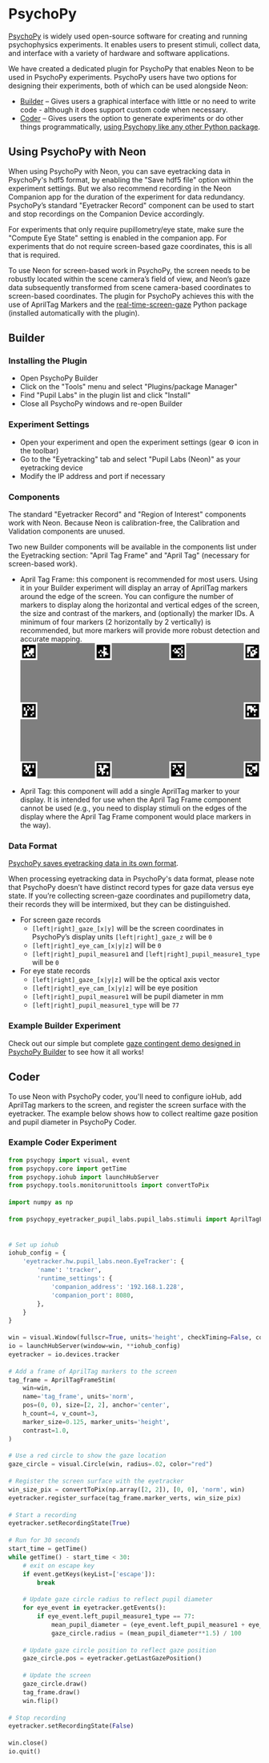 # PsychoPy

[PsychoPy](https://psychopy.org/) is widely used open-source software for creating and running psychophysics experiments.
It enables users to present stimuli, collect data, and interface with a variety of hardware and software applications.

We have created a dedicated plugin for PsychoPy that enables Neon to be used in PsychoPy experiments. PsychoPy
users have two options for designing their experiments, both of which can be used alongside Neon:

- [Builder](https://www.psychopy.org/builder/) – Gives users a graphical interface with little or no need to write code - although it does support custom code when necessary.
- [Coder](https://psychopy.org/coder/index.html) – Gives users the option to generate experiments or do other things programmatically, [using Psychopy like any other Python package](https://psychopy.org/api/).

## Using PsychoPy with Neon
When using PsychoPy with Neon, you can save eyetracking data in PsychoPy's hdf5 format, by enabling the "Save hdf5 file"
option within the experiment settings. But we also recommend recording in the Neon Companion app for the duration of
the experiment for data redundancy. PsychoPy’s standard "Eyetracker Record" component can be used to start and stop recordings
on the Companion Device accordingly.

For experiments that only require pupillometry/eye state, make sure the "Compute Eye State" setting is enabled in the companion app.
For experiments that do not require screen-based gaze coordinates, this is all that is required.

To use Neon for screen-based work in PsychoPy, the screen needs to be robustly located within the scene camera’s field of view,
and Neon’s gaze data subsequently transformed from scene camera-based coordinates to screen-based coordinates. The plugin for
PsychoPy achieves this with the use of AprilTag Markers and the
[real-time-screen-gaze](https://github.com/pupil-labs/real-time-screen-gaze) Python package (installed automatically with the plugin).

## Builder

### Installing the Plugin

- Open PsychoPy Builder
- Click on the "Tools" menu and select "Plugins/package Manager"
- Find "Pupil Labs" in the plugin list and click "Install"
- Close all PsychoPy windows and re-open Builder

### Experiment Settings

- Open your experiment and open the experiment settings (gear ⚙️ icon in the toolbar)
- Go to the "Eyetracking" tab and select "Pupil Labs (Neon)" as your eyetracking device
- Modify the IP address and port if necessary

### Components

The standard "Eyetracker Record" and "Region of Interest" components work with Neon. Because Neon is calibration-free, the Calibration and Validation components are unused.

Two new Builder components will be available in the components list under the Eyetracking section: "April Tag Frame" and "April Tag" (necessary for screen-based work).

- April Tag Frame: this component is recommended for most users. Using it in your Builder experiment will display an array of AprilTag markers around the edge of the screen. You can configure the number of markers to display along the horizontal and vertical edges of the screen, the size and contrast of the markers, and (optionally) the marker IDs. A minimum of four markers (2 horizontally by 2 vertically) is recommended, but more markers will provide more robust detection and accurate mapping.
![AprilTag Frame](./apriltag-frame.png)

- April Tag: this component will add a single AprilTag marker to your display. It is intended for use when the April Tag Frame component cannot be used (e.g., you need to display stimuli on the edges of the display where the April Tag Frame component would place markers in the way).

### Data Format

[PsychoPy saves eyetracking data in its own format](https://psychopy.org/hardware/eyeTracking.html#what-about-the-data).

When processing eyetracking data in PsychoPy's data format, please note that PsychoPy doesn’t have distinct record types
for gaze data versus eye state. If you’re collecting screen-gaze coordinates and pupillometry data, their records they will
be intermixed, but they can be distinguished.

- For screen gaze records
    - `[left|right]_gaze_[x|y]` will be the screen coordinates in PsychoPy’s display units `[left|right]_gaze_z` will be `0`
    - `[left|right]_eye_cam_[x|y|z]` will be `0`
    - `[left|right]_pupil_measure1` and `[left|right]_pupil_measure1_type` will be `0`
- For eye state records
    - `[left|right]_gaze_[x|y|z]` will be the optical axis vector
    - `[left|right]_eye_cam_[x|y|z]` will be eye position
    - `[left|right]_pupil_measure1` will be pupil diameter in mm
    - `[left|right]_pupil_measure1_type` will be `77`

### Example Builder Experiment

Check out our simple but complete [gaze contingent demo designed in PsychoPy Builder](https://github.com/pupil-labs/psychopy-gaze-contingent-demo) to see how it all works!

## Coder

To use Neon with PsychoPy coder, you'll need to configure ioHub, add AprilTag markers to the screen, and register the screen surface with the eyetracker. The example below shows how to collect realtime gaze position and pupil diameter in PsychoPy Coder.

### Example Coder Experiment
```python
from psychopy import visual, event
from psychopy.core import getTime
from psychopy.iohub import launchHubServer
from psychopy.tools.monitorunittools import convertToPix

import numpy as np

from psychopy_eyetracker_pupil_labs.pupil_labs.stimuli import AprilTagFrameStim


# Set up iohub
iohub_config = {
    'eyetracker.hw.pupil_labs.neon.EyeTracker': {
        'name': 'tracker',
        'runtime_settings': {
            'companion_address': '192.168.1.228',
            'companion_port': 8080,
        },
    }
}

win = visual.Window(fullscr=True, units='height', checkTiming=False, color='black')
io = launchHubServer(window=win, **iohub_config)
eyetracker = io.devices.tracker

# Add a frame of AprilTag markers to the screen
tag_frame = AprilTagFrameStim(
    win=win,
    name='tag_frame', units='norm',
    pos=(0, 0), size=[2, 2], anchor='center',
    h_count=4, v_count=3,
    marker_size=0.125, marker_units='height',
    contrast=1.0,
)

# Use a red circle to show the gaze location
gaze_circle = visual.Circle(win, radius=.02, color="red")

# Register the screen surface with the eyetracker
win_size_pix = convertToPix(np.array([2, 2]), [0, 0], 'norm', win)
eyetracker.register_surface(tag_frame.marker_verts, win_size_pix)

# Start a recording
eyetracker.setRecordingState(True)

# Run for 30 seconds
start_time = getTime()
while getTime() - start_time < 30:
    # exit on escape key
    if event.getKeys(keyList=['escape']):
        break

    # Update gaze circle radius to reflect pupil diameter
    for eye_event in eyetracker.getEvents():
        if eye_event.left_pupil_measure1_type == 77:
            mean_pupil_diameter = (eye_event.left_pupil_measure1 + eye_event.right_pupil_measure1) / 2
            gaze_circle.radius = (mean_pupil_diameter**1.5) / 100

    # Update gaze circle position to reflect gaze position
    gaze_circle.pos = eyetracker.getLastGazePosition()

    # Update the screen
    gaze_circle.draw()
    tag_frame.draw()
    win.flip()

# Stop recording
eyetracker.setRecordingState(False)

win.close()
io.quit()

```
